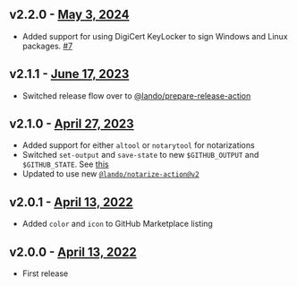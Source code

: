 ## v2.2.0 - [May 3, 2024](https://github.com/lando/code-sign-action/releases/tag/v2.2.0)

* Added support for using DigiCert KeyLocker to sign Windows and Linux packages. [#7](https://github.com/lando/code-sign-action/pull/7)

## v2.1.1 - [June 17, 2023](https://github.com/lando/code-sign-action/releases/tag/v2.1.1)

* Switched release flow over to [@lando/prepare-release-action](https://github.com/lando/prepare-release-action)

## v2.1.0 - [April 27, 2023](https://github.com/lando/code-sign-action/releases/tag/v2.1.0)

* Added support for either `altool` or `notarytool` for notarizations
* Switched `set-output` and `save-state` to new `$GITHUB_OUTPUT` and `$GITHUB_STATE`. See [this](https://github.blog/changelog/2022-10-11-github-actions-deprecating-save-state-and-set-output-commands/)
* Updated to use new [`@lando/notarize-action@v2`](https://github.com/lando/notarize-action)

## v2.0.1 - [April 13, 2022](https://github.com/lando/code-sign-action/releases/tag/v2.0.1)

* Added `color` and `icon` to GitHub Marketplace listing

## v2.0.0 - [April 13, 2022](https://github.com/lando/code-sign-action/releases/tag/v2.0.0)

* First release

